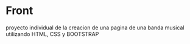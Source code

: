 # Front
 proyecto individual de la creacion de una pagina de una banda musical utilizando HTML, CSS y BOOTSTRAP

